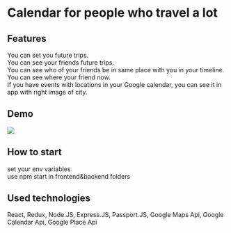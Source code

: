 # Сalendar for people who travel a lot
## Features
You can set you future trips.  
You can see your friends future trips.  
You can see who of your friends be in same place with you in your timeline.  
You can see where your friend now.  
If you have events with locations in your Google calendar, you can see it in app with right image of city.  
## Demo
![](https://github.com/Maklayna/nomad-react/blob/master/nomad.gif)
## How to start
set your env variables  
use npm start in frontend&backend folders
## Used technologies
React, Redux, Node.JS, Express.JS, Passport.JS, Google Maps Api, Google Calendar Api, Google Place Api
